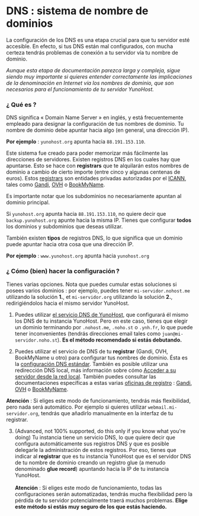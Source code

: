 # DNS : sistema de nombre de dominios

La configuración de los DNS es una etapa crucial para que tu servidor esté accesible. En efecto, si tus DNS están mal configurados, con mucha certeza tendrás problemas de conexión a tu servidor vía tu nombre de dominio.

*Aunque esta etapa de documentación parezca larga y compleja, sigue siendo muy importante si quieres entender correctamente las implicaciones de la denominación en Internet vía los nombres de dominio, que son necesarios para el funcionamiento de tu servidor YunoHost.*

### ¿ Qué es ?

DNS significa « Domain Name Server » en inglés, y está frecuentemente empleado para designar la configuración de tus nombres de dominio. Tu nombre de dominio debe apuntar hacia algo (en general, una dirección IP).

**Por ejemplo** : `yunohost.org` apunta hacia `88.191.153.110`.

Este sistema fue creado para poder memorizar más fácilmente las direcciones de servidores. Existen registros DNS en los cuales hay que apuntarse. Esto se hace con **registrars** que te alquilarán estos nombres de dominio a cambio de cierto importe (entre cinco y algunas centenas de euros). Estos [registrars](/registrar) son entidades privadas autorizadas por el [ICANN](https://es.wikipedia.org/wiki/Corporaci%C3%B3n_de_Internet_para_la_Asignaci%C3%B3n_de_Nombres_y_N%C3%BAmeros), tales como [Gandi](http://gandi.net), [OVH](http://ovh.com) o [BookMyName](http://bookmyname.com).

Es importante notar que los subdominios no necesariamente apuntan al dominio principal.

Si `yunohost.org` apunta hacia `88.191.153.110`, no quiere decir que  `backup.yunohost.org` apunte hacia la misma IP. Tienes que configurar **todos** los dominios y subdominios que deseas utilizar.

También existen **tipos** de registros DNS, lo que significa que un dominio puede apuntar hacia otra cosa que una dirección IP.

**Por ejemplo** : `www.yunohost.org` apunta hacia `yunohost.org`

### ¿ Cómo (bien) hacer la configuración ?

Tienes varias opciones. Nota que puedes cumular estas soluciones si posees varios dominios : por ejemplo, puedes tener `mi-servidor.nohost.me` utilizando la solución **1.**, et `mi-servidor.org` utilizando la solución **2.**, redirigiéndolos hacia el mismo servidor YunoHost.

1. Puedes utilizar [el servicio DNS de YunoHost](/dns_nohost_me), que configurará él mismo los DNS de tu instancia YunoHost. Pero en este caso, tienes que elegir un dominio terminando por `.nohost.me`, `.noho.st` o `.ynh.fr`, lo que puede tener inconvenientes (tendrás direcciones email tales como `juan@mi-servidor.noho.st`).
**Es el método recomendado si estás debutando.**

2. Puedes utilizar el servicio de DNS de tu  **registrar** (Gandi, OVH, BookMyName u otro) para configurar tus nombres de dominio. Ésta es la [configuración DNS estándar](/dns_config). También es posible utilizar una redirección DNS local, más información sobre cómo [Acceder a su servidor desde la red local](/dns_local_network).
También puedes consultar las documentaciones específicas a estas varias [oficinas de registro](/registrar) : [Gandi](http://gandi.net), [OVH](/OVH) o [BookMyName](http://bookmyname.com).

**Atención** : Si eliges este modo de funcionamiento, tendrás más flexibilidad, pero nada será automático. Por ejemplo si quieres utilizar `webmail.mi-servidor.org`, tendrás que añadirlo manualmente en la interfaz de tu registrar.

3. (Advanced, not 100% supported, do this only if you know what you're doing) Tu instancia tiene un servicio DNS, lo que quiere decir que configura automáticamente sus registros DNS y que es posible delegarle la administración de estos registros. Por eso, tienes que indicar al **registrar** que es tu instancia YunoHost que es el servidor DNS de tu nombre de dominio creando un registro glue (a menudo denominado **glue record**) apuntando hacia la IP de tu instancia YunoHost.
<br><br>**Atención** : Si eliges este modo de funcionamiento, todas las configuraciones serán automatizadas, tendrás mucha flexibilidad pero la pérdida de tu servidor potencialmente traerá muchos problemas. **Elige este método si estás muy seguro de los que estás haciendo.**
